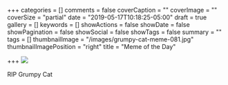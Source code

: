 +++
categories = []
comments = false
coverCaption = ""
coverImage = ""
coverSize = "partial"
date = "2019-05-17T10:18:25-05:00"
draft = true
gallery = []
keywords = []
showActions = false
showDate = false
showPagination = false
showSocial = false
showTags = false
summary = ""
tags = []
thumbnailImage = "/images/grumpy-cat-meme-081.jpg"
thumbnailImagePosition = "right"
title = "Meme of the Day"

+++
![](/images/grumpy-cat-meme-081.jpg)

RIP Grumpy Cat
